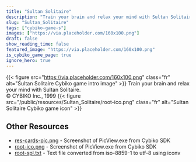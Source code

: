 ```yaml
---
title: "Sultan Solitaire"
description: "Train your brain and relax your mind with Sultan Solitaire. © CYBIKO Inc., 1999 "
slug: "Sultan_Solitaire"
tags: ["cybiko-game-s"]
images: ["https://via.placeholder.com/160x100.png"]
draft: false
show_reading_time: false
featured_image: "https://via.placeholder.com/160x100.png"
is_cybiko_game_page: true
ignore_hero: true
---
```

{{< figure src="https://via.placeholder.com/160x100.png" class="fr" alt="Sultan Solitaire Cybiko game intro image" >}}
Train your brain and relax your mind with Sultan Solitaire. \
© CYBIKO Inc., 1999 {{< figure src="/public/resources/Sultan_Solitaire/root-ico.png" class="fr" alt="Sultan Solitaire Cybiko game icon" >}}

## Other Resources
* [res-cards-pic.png](/public/resources/Sultan_Solitaire/res-cards-pic.png) - Screenshot of PicView.exe from Cybiko SDK
* [root-ico.png](/public/resources/Sultan_Solitaire/root-ico.png) - Screenshot of PicView.exe from Cybiko SDK
* [root-spl.txt](/public/resources/Sultan_Solitaire/root-spl.txt) - Text file converted from iso-8859-1 to utf-8 using iconv
